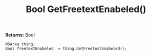 ﻿---
uid: crmscript_ref_NSArea_GetFreetextEnabeled
title: Bool GetFreetextEnabeled()
intellisense: NSArea.GetFreetextEnabeled
keywords: NSArea, GetFreetextEnabeled
so.topic: reference
---



**Returns:** Bool


```crmscript
NSArea thing;
Bool freetextEnabeled  = thing.GetFreetextEnabeled();
```


